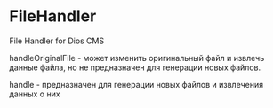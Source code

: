 # FileHandler
File Handler for Dios CMS

handleOriginalFile - может изменить оригинальный файл и извлечь данные файла,
но не предназначен для генерации новых файлов.

handle - предназначен для генерации новых файлов и извлечения данных о них
